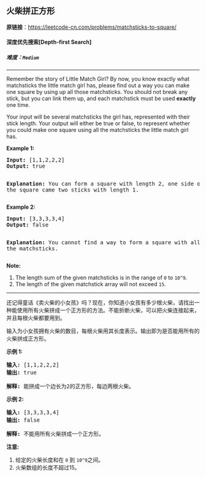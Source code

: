 ## 火柴拼正方形

**原链接**：<https://leetcode-cn.com/problems/matchsticks-to-square/>

#### 深度优先搜索[Depth-first Search]    

##### 难度：**`Medium`**

----- 
<p>Remember the story of Little Match Girl? By now, you know exactly what matchsticks the little match girl has, please find out a way you can make one square by using up all those matchsticks. You should not break any stick, but you can link them up, and each matchstick must be used <b>exactly</b> one time.</P>

<p> Your input will be several matchsticks the girl has, represented with their stick length. Your output will either be true or false, to represent whether you could make one square using all the matchsticks the little match girl has.</p>

<p><b>Example 1:</b><br />
<pre>
<b>Input:</b> [1,1,2,2,2]
<b>Output:</b> true

<b>Explanation:</b> You can form a square with length 2, one side of the square came two sticks with length 1.
</pre>
</p>

<p><b>Example 2:</b><br />
<pre>
<b>Input:</b> [3,3,3,3,4]
<b>Output:</b> false

<b>Explanation:</b> You cannot find a way to form a square with all the matchsticks.
</pre>
</p>

<p><b>Note:</b><br>
<ol>
<li>The length sum of the given matchsticks is in the range of <code>0</code> to <code>10^9</code>.
<li>The length of the given matchstick array will not exceed <code>15</code>.</li>
</ol>
</p>

----- 
<p>还记得童话《卖火柴的小女孩》吗？现在，你知道小女孩有多少根火柴，请找出一种能使用所有火柴拼成一个正方形的方法。不能折断火柴，可以把火柴连接起来，并且每根火柴都要用到。</p>

<p>输入为小女孩拥有火柴的数目，每根火柴用其长度表示。输出即为是否能用所有的火柴拼成正方形。</p>

<p><strong>示例&nbsp;1:</strong></p>

<pre>
<strong>输入:</strong> [1,1,2,2,2]
<strong>输出:</strong> true

<strong>解释:</strong> 能拼成一个边长为2的正方形，每边两根火柴。
</pre>

<p><strong>示例&nbsp;2:</strong></p>

<pre>
<strong>输入:</strong> [3,3,3,3,4]
<strong>输出:</strong> false

<strong>解释:</strong> 不能用所有火柴拼成一个正方形。
</pre>

<p><strong>注意:</strong></p>

<ol>
	<li>给定的火柴长度和在&nbsp;<code>0</code>&nbsp;到&nbsp;<code>10^9</code>之间。</li>
	<li>火柴数组的长度不超过15。</li>
</ol>
